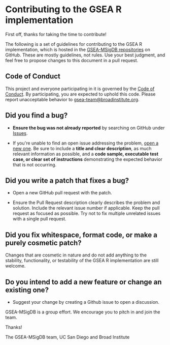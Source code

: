 # Contributing to the GSEA R implementation

First off, thanks for taking the time to contribute!

The following is a set of guidelines for contributing to the GSEA R implementation, which is hosted in the [GSEA-MSigDB repositories](https://github.com/GSEA-MSigDB) on GitHub. These are mostly guidelines, not rules. Use your best judgment, and feel free to propose changes to this document in a pull request.

## Code of Conduct

This project and everyone participating in it is governed by the [Code of Conduct](CODE_OF_CONDUCT.md). By participating, you are expected to uphold this code. Please report unacceptable behavior to [gsea-team@broadinstitute.org](mailto:gsea-team@broadinstitute.org).

## **Did you find a bug?**

* **Ensure the bug was not already reported** by searching on GitHub under [Issues](https://github.com/GSEA-MSigDB/GSEA_R/issues).

* If you're unable to find an open issue addressing the problem, [open a new one](https://github.com/GSEA-MSigDB/GSEA_R/issues/new). Be sure to include a **title and clear description**, as much relevant information as possible, and a **code sample, executable test case, or clear set of instructions** demonstrating the expected behavior that is not occurring.

## **Did you write a patch that fixes a bug?**

* Open a new GitHub pull request with the patch.

* Ensure the Pull Request description clearly describes the problem and solution. Include the relevant issue number if applicable.  Keep the pull request as focused as possible.  Try not to fix multiple unrelated issues with a single pull request.

## **Did you fix whitespace, format code, or make a purely cosmetic patch?**

Changes that are cosmetic in nature and do not add anything to the stability, functionality, or testability of the GSEA R implementation are still welcome.

## **Do you intend to add a new feature or change an existing one?**

* Suggest your change by creating a Github issue to open a discussion.

GSEA-MSigDB is a group effort. We encourage you to pitch in and join the team.

Thanks!

The GSEA-MSigDB team,
UC San Diego and Broad Institute